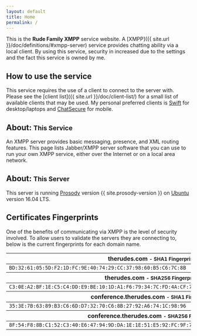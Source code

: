```yaml
---
layout: default
title: Home
permalink: /
---
```


This is the **Rude Family XMPP** service website.  A [XMPP]({{ site.url }}/doc/definitions/#xmpp-server) service provides chatting ability via a local client.  By using this service, security in increased due to the settings and the fact this service is owned by me.

## How to use the service

This service requires the use of a client to connect to the server with.  Please see the [client list]({{ site.url }}/doc/client-list/) for a small list of available clients that may be used.  My personal preferred clients is [Swift](http://swift.im/) for desktop/laptops and [ChatSecure](https://guardianproject.info/apps/chatsecure/) for mobile.

## About: <small> This Service</small>

An XMPP server provides basic messaging, presence, and XML routing features. This page lists Jabber/XMPP server software that you can use to run your own XMPP service, either over the Internet or on a local area network.

## About: <small> This Server</small>

This server is running [Prosody](https://prosody.im) version {{ site.prosody-version }} on [Ubuntu](http://www.ubuntu.com/) version 16.04 LTS.

## Certificates Fingerprints

One of the benefits of communicating via XMPP is the level of security involved.  To allow users to validate the servers they are connecting to, below is the current fingerprints for each domain name.

<table style="width:100%;">
    <thead>
		<tr>
			<th>therudes.com <small> - SHA1 Fingerprint</small></th>
		</tr>
    </thead>
    <tr>
		<td><code>BD:32:61:05:5D:F2:1D:FC:9E:40:74:29:CC:37:98:60:B5:C6:7C:8B</code></td>
	</tr>
    <thead>
		<tr>
			<th>therudes.com <small> - SHA256 Fingerprint</small></th>
		</tr>
	</thead>
    <tr>
        <td><code>C3:0E:A2:BF:1E:C5:C4:DD:E9:BE:10:1D:A1:F6:79:34:7C:FD:4A:CF:7F:73:22:16:CA:DC:F5:4C:59:A7:F8:1D</code></td>
    </tr>
    <thead>
    	<tr>
        	<th>conference.therudes.com <small> - SHA1 Fingerprint</small></th>
    	</tr>
    </thead>
    <tr>
        <td><code>35:3E:7B:63:89:B3:C6:6D:D7:32:70:C6:8B:27:92:A6:74:1C:98:96</code></td>
    </tr>
    <thead>
    	<tr>
        	<th>conference.therudes.com <small> - SHA256 Fingerprint</small></th>
        </tr>
    </thead>
    <tr>
        <td><code>8F:54:F8:8B:C1:52:C3:40:E6:47:94:9D:DA:1E:1E:51:E5:92:FC:9F:79:A8:E3:2D:2E:84:1D:FC:F2:8B:7A:AD</code></td>
    </tr>
</table>

